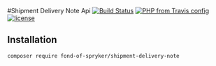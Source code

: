 #Shipment Delivery Note Api
[![Build Status](https://travis-ci.org/fond-of/spryker-shipment-delivery-note-api.svg?branch=master)](https://travis-ci.org/fond-of/spryker-shipment-delivery-note)
[![PHP from Travis config](https://img.shields.io/travis/php-v/symfony/symfony.svg)](https://php.net/)
[![license](https://img.shields.io/github/license/mashape/apistatus.svg)](https://packagist.org/packages/fond-of-spryker/shipment-delivery-note)

## Installation

```
composer require fond-of-spryker/shipment-delivery-note
```
